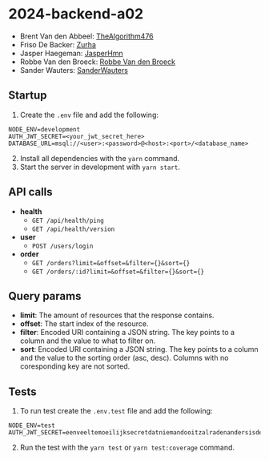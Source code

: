 # 2024-backend-a02

-   Brent Van den Abbeel: [TheAlgorithm476](https://github.com/TheAlgorithm476)
-   Friso De Backer: [Zurha](https://github.com/Zurha)
-   Jasper Haegeman: [JasperHmn](https://github.com/JasperHmn)
-   Robbe Van den Broeck: [Robbe Van den Broeck](https://github.com/Robbe-VandenBroeck)
-   Sander Wauters: [SanderWauters](https://github.com/SanderWauters)

## Startup

1.  Create the `.env` file and add the following:

```
NODE_ENV=development
AUTH_JWT_SECRET=<your_jwt_secret_here>
DATABASE_URL=msql://<user>:<password>@<host>:<port>/<database_name>
```

2.  Install all dependencies with the `yarn` command.
3.  Start the server in development with `yarn start`.

## API calls

-   **health**
    -   `GET /api/health/ping`
    -   `GET /api/health/version`
-   **user**
    -   `POST /users/login`
-   **order**
    -   `GET /orders?limit=&offset=&filter={}&sort={}`
    -   `GET /orders/:id?limit=&offset=&filter={}&sort={}`

## Query params

-   **limit**: The amount of resources that the response contains.
-   **offset**: The start index of the resource.
-   **filter**: Encoded URI containing a JSON string. The key points to a column and the value to what to filter on.
-   **sort**: Encoded URI containing a JSON string. The key points to a column and the value to the sorting order (asc, desc).
    Columns with no coresponding key are not sorted.

## Tests

1.  To run test create the `.env.test` file and add the following:

```
NODE_ENV=test
AUTH_JWT_SECRET=eenveeltemoeilijksecretdatniemandooitzalradenandersisdesitegehacked
```

2.  Run the test with the `yarn test` or `yarn test:coverage` command.

